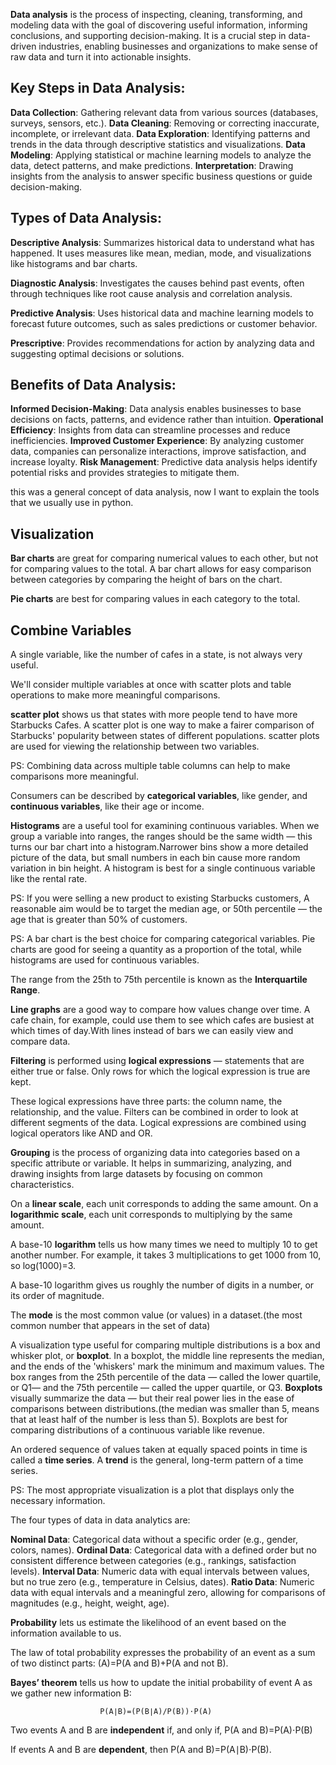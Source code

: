 **Data analysis** is the process of inspecting, cleaning, transforming, and modeling data with the goal of discovering useful information, informing conclusions, and supporting decision-making. It is a crucial step in data-driven industries, enabling businesses and organizations to make sense of raw data and turn it into actionable insights.

## Key Steps in Data Analysis:

**Data Collection**: Gathering relevant data from various sources (databases, surveys, sensors, etc.).
**Data Cleaning**: Removing or correcting inaccurate, incomplete, or irrelevant data.
**Data Exploration**: Identifying patterns and trends in the data through descriptive statistics and visualizations.
**Data Modeling**: Applying statistical or machine learning models to analyze the data, detect patterns, and make predictions.
**Interpretation**: Drawing insights from the analysis to answer specific business questions or guide decision-making.

## Types of Data Analysis:

**Descriptive Analysis**: Summarizes historical data to understand what has happened. It uses measures like mean, median, mode, and visualizations like histograms and bar charts.

**Diagnostic Analysis**: Investigates the causes behind past events, often through techniques like root cause analysis and correlation analysis.

**Predictive Analysis**: Uses historical data and machine learning models to forecast future outcomes, such as sales predictions or customer behavior.

**Prescriptive**: Provides recommendations for action by analyzing data and suggesting optimal decisions or solutions.

## Benefits of Data Analysis:

**Informed Decision-Making**: Data analysis enables businesses to base decisions on facts, patterns, and evidence rather than intuition.
**Operational Efficiency**: Insights from data can streamline processes and reduce inefficiencies.
**Improved Customer Experience**: By analyzing customer data, companies can personalize interactions, improve satisfaction, and increase loyalty.
**Risk Management**: Predictive data analysis helps identify potential risks and provides strategies to mitigate them.

this was a general concept of data analysis, now I want to explain the tools that we usually use in python.


## Visualization

**Bar charts** are great for comparing numerical values to each other, but not for comparing values to the total. A bar chart allows for easy comparison between categories by comparing the height of bars on the chart. 

**Pie charts** are best for comparing values in each category to the total.

## Combine Variables

A single variable, like the number of cafes in a state, is not always very useful.

We'll consider multiple variables at once with scatter plots and table operations to make more meaningful comparisons.

**scatter plot** shows us that states with more people tend to have more Starbucks Cafes. A scatter plot is one way to make a fairer comparison of Starbucks' popularity between states of different populations. scatter plots are used for viewing the relationship between two variables.

PS: Combining data across multiple table columns can help to make comparisons more meaningful.

Consumers can be described by **categorical variables**, like gender, and **continuous variables**, like their age or income.

**Histograms** are a useful tool for examining continuous variables. When we group a variable into ranges, the ranges should be the same width — this turns our bar chart into a histogram.Narrower bins show a more detailed picture of the data, but small numbers in each bin cause more random variation in bin height. A histogram is best for a single continuous variable like the rental rate.

PS: If you were selling a new product to existing Starbucks customers, A reasonable aim would be to target the median age, or 50th percentile — the age that is greater than 50% of customers.

PS: A bar chart is the best choice for comparing categorical variables. Pie charts are good for seeing a quantity as a proportion of the total, while histograms are used for continuous variables. 

The range from the 25th to 75th percentile is known as the **Interquartile Range**.

**Line graphs** are a good way to compare how values change over time. A cafe chain, for example, could use them to see which cafes are busiest at which times of day.With lines instead of bars we can easily view and compare data.

**Filtering** is performed using **logical expressions** — statements that are either true or false. Only rows for which the logical expression is true are kept.

These logical expressions have three parts: the column name, the relationship, and the value. Filters can be combined in order to look at different segments of the data. Logical expressions are combined using logical operators like AND and OR. 

**Grouping**  is the process of organizing data into categories based on a specific attribute or variable. It helps in summarizing, analyzing, and drawing insights from large datasets by focusing on common characteristics.

On a **linear scale**, each unit corresponds to adding the same amount. On a **logarithmic scale**, each unit corresponds to multiplying by the same amount.

A base-10 **logarithm** tells us how many times we need to multiply 10 to get another number. For example, it takes 3 multiplications to get 1000 from 10, so log⁡(1000)=3.

A base-10 logarithm gives us roughly the number of digits in a number, or its order of magnitude. 

The **mode** is the most common value (or values) in a dataset.(the most common number that appears in the set of data)

 A visualization type useful for comparing multiple distributions is a box and whisker plot, or **boxplot**. In a boxplot, the middle line represents the median, and the ends of the 'whiskers' mark the minimum and maximum values.
 The box ranges from the 25th percentile of the data — called the lower quartile, or Q1— and the 75th percentile — called the upper quartile, or Q3​. **Boxplots** visually summarize the data — but their real power lies in the ease of comparisons between distributions.(the median was smaller than 5, means that at least half of the number is less than 5). Boxplots are best for comparing distributions of a continuous variable like revenue.

 An ordered sequence of values taken at equally spaced points in time is called a **time series**. A **trend** is the general, long-term pattern of a time series.

 PS: The most appropriate visualization is a plot that displays only the necessary information. 

 The four types of data in data analytics are:

**Nominal Data**: Categorical data without a specific order (e.g., gender, colors, names).
**Ordinal Data**: Categorical data with a defined order but no consistent difference between categories (e.g., rankings, satisfaction levels).
**Interval Data**: Numeric data with equal intervals between values, but no true zero (e.g., temperature in Celsius, dates).
**Ratio Data**: Numeric data with equal intervals and a meaningful zero, allowing for comparisons of magnitudes (e.g., height, weight, age).

**Probability** lets us estimate the likelihood of an event based on the information available to us.


The law of total probability expresses the probability of an event as a sum of two distinct parts:
                        (A)=P(A and B)+P(A and not B).


**Bayes’ theorem** tells us how to update the initial probability of event A as we gather new information B:

                        P(A∣B)=(P(B∣A)/P(B))​⋅P(A)


Two events A and B are **independent** if, and only if, 
P(A and B)=P(A)⋅P(B)

If events A and B are **dependent**, then
                        P(A and B)=P(A∣B)⋅P(B).
